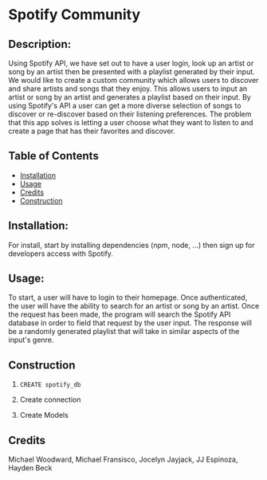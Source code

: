 # Spotify Community

## Description:

Using Spotify API, we have set out to have a user login, look up an artist or song by an artist then be presented with a playlist generated by their input. We would like to create a custom community which allows users to discover and share artists and songs that they enjoy. This allows users to input an artist or song by an artist and generates a playlist based on their input. By using Spotify's API a user can get a more diverse selection of songs to discover or re-discover based on their listening preferences. The problem that this app solves is letting a user choose what they want to listen to and create a page that has their favorites and discover. 

  ## Table of Contents
  - [Installation](#installation)
  - [Usage](#usage)
  - [Credits](#credits)
  - [Construction](#construction)

## Installation:
  For install, start by installing dependencies (npm, node, ...) then sign up for developers access with Spotify. 

## Usage:
  To start, a user will have to login to their homepage. Once authenticated, the user will have the ability to search for an artist or song by an artist. Once the request has been made, the program will search the Spotify API database in order to field that request by the user input. The response will be a randomly generated playlist that will take in similar aspects of the input's genre.


## Construction

1. `CREATE spotify_db`

2. Create connection

3. Create Models



## Credits

Michael Woodward, Michael Fransisco, Jocelyn Jayjack, JJ Espinoza, Hayden Beck
